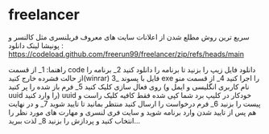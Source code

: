 # freelancer
سریع ترین روش مطلع شدن از اعلانات سایت های معروف فریلنسری مثل کالنسر و پونیشا
لینک دانلود : https://codeload.github.com/freerun99/freelancer/zip/refs/heads/main

راهنما:
1_ از قسمت code دانلود فایل زیپ را بزنید تا برنامه را دانلود کنید 
2_ برنامه را از حالت فشرده خارج کنید(winrar)
3_ فایل با پسوند exe را اجرا کنید
4_ از قسمت منو روی فعال سازی کلیک کنید 
5_ فرم باز شده را پر کنید (نام کاربری انگلیسی و ایمل و uuid را وارد کنید) uuid خودکار در کلیپ برد شما کپی شده فقط کافیه کلیک راست و پیست را بزنید
6_ فرم درخواست را ارسال کنید منتظر بمانید تا تایید شوید
7_ و در نهایت هم پس از تایید شدن وارد برنامه شوید و سایت فری لنسری و مهارت های مورد نظر را انتخاب کنید و پردازش را بزنید
8_ لذت ببرید...
